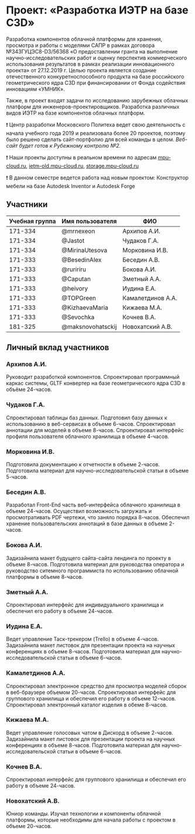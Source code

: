 # Проект: «Разработка ИЭТР на базе C3D»

Разработка компонентов облачной платформы для хранения, просмотра и работы с моделями САПР в рамках договора №343ГУЦЭС8-D3/56368 «О предоставлении гранта
на выполнение научно-исследовательских работ и оценку перспектив коммерческого использования результатов в рамках реализации инновационного проекта» от 27.12.2019 г. Целью проекта является создание отечественного конкуретноспособного продукта на базе российского геометрического ядра C3D при финансировании от Фонда содействия инновациям «УМНИК».

Также, в проект входят задачи по исследованию зарубежных облачных платформ для инженеров-проектировщиков. Разработка различных видов ИЭТР на базе компонентов облачных платформ.

❗️ Центр разработки Московского Политеха ведет свою деятельность с начала учебного года 2019 и реализовала более 20 проектов, поэтому было решено сделать сайт-портфолио для всей команды в целом. *Веб-сайт будет готов к Рубежному контролю №2.*

❗️ Наши проекты доступны в реальном времени по адресам [mpu-cloud.ru](mpu-cloud.ru), [ietm-old.mpu-cloud.ru](ietm-old.mpu-cloud.ru), [storage.mpu-cloud.ru](storage.mpu-cloud.ru)

❗️ В данном семестре ведется работа над новым проектом: Конструктор мебели на базе Autodesk Inventor и Autodesk Forge

## Участники

| Учебная группа | Имя пользователя  | ФИО               |
|----------------|-------------------|-------------------|
| 171-334        | @mrnexeon         | Архипов А.И.      |
| 171-334        | @Jastot           | Чудаков Г.А.      |
| 171-334        | @MirinaUtesova    | Морковина И.В.    |
| 171-333        | @BesedinAlex      | Беседин А.В.      |
| 171-333        | @ruririru         | Бокова А.И.       |
| 171-333        | @Caputan          | Зметный А.А.      |
| 171-333        | @heivory          | Иудина Е.А.       |
| 171-333        | @TOPGreen         | Камалетдинов А.А. |
| 171-333        | @KizhaevaMaria    | Кижаева М.А.      |
| 171-333        | @Sevochka         | Кочнев В.А.       |
| 181-325        | @maksnovohatsckij | Новохатский А.В.  |

## Личный вклад участников

### Архипов А.И.

Руководит разработкой компонентов. Спроектировал программный каркас системы, GLTF конвертер на базе геометрического ядра C3D в объёме 24-часов.

### Чудаков Г.А.

Спроектировал таблицы баз данных. Подготовил базу данных к использованию в веб-сервисах в объеме 6-часов. Спроектировал аннотации для моделей в объеме 8-часов. Спроектировал интерфейс профиля пользователя облачного хранилища в объеме 4-часов.

### Морковина И.В.

Подготовила документацию к отчетности в объеме 2-часов. Подготовила материал для научно-исследовательской статьи в объеме 5-часов.

### Беседин А.В.

Разработал Front-End часть веб-интерфейса облачного хранилища в объеме 24-часов. Осуществил возможность загружать и просмотративать PDF чертежи, что заняло порядка 8-часов. Обеспечил хранение пользовательских аннотаций в базе данных в объеме 2-часов.

### Бокова А.И.

Задизайнила макет будущего сайта-сайта лендинга по проекту в объеме 8-часов. Подготовила материал для руководства оператора и руководство ситемного программиста по использованию облачной платформы в объеме 8-часов.

### Зметный А.А.

Спроектировал интерфейс для индивидуального хранилища и обеспечил его работу в объеме 24-часов. 

### Иудина Е.А.

Ведет управление Таск-трекером (Trello) в объеме 4-часов. Задизайнила макет листовок для презентации проекта на научных конференциях в объеме 8-часов. Подготовила материал для научно-исследовательской статьи в объеме 6-часов.

### Камалетдинов А.А.

Спроектировал электронное средство для просмотра моделей сборок в веб-браузере объемом 20-часов. Спроектировал интерфейс для группового хранилища и обеспечил его работу в объеме 12-часов. Спроектировал электронный каталог изделия в обеме 8-часов.

### Кижаева М.А.

Ведет управление голосовых чатом в Дискорд в объеме 2-часов. Задизайнила макет листовок для презентации проекта на научных конференциях в объеме 8-часов. Подготовила материал для научно-исследовательской статьи в объеме 6-часов.

### Кочнев В.А.

Спроектировал интерфейс для группового хранилища и обеспечил его работу в объеме 24-часов. 

### Новохатский А.В.

Юниор команды. Изучал технологии и компоненты облачной платформы, которые необходимы для начала работы с проектом в объеме 20-часов.